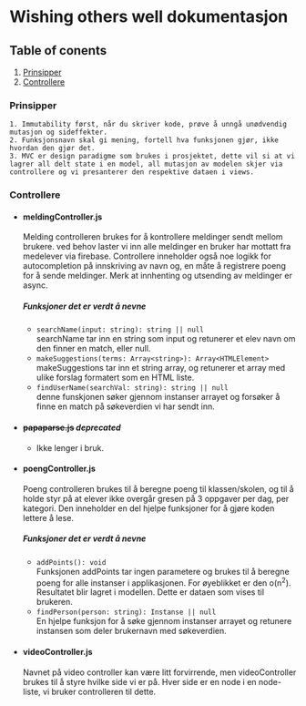 # Wishing others well dokumentasjon

## Table of conents
1. [Prinsipper](#prinsipper)
2. [Controllere](#controllere)

### Prinsipper
    1. Immutability først, når du skriver kode, prøve å unngå unødvendig mutasjon og sideffekter.
    2. Funksjonsnavn skal gi mening, fortell hva funksjonen gjør, ikke hvordan den gjør det.
    3. MVC er design paradigme som brukes i prosjektet, dette vil si at vi lagrer all delt state i en model, all mutasjon av modelen skjer via controllere og vi presanterer den respektive dataen i views.
### Controllere
* #### meldingController.js
    Melding controlleren brukes for å kontrollere meldinger sendt mellom brukere.
    ved behov laster vi inn alle meldinger en bruker har mottatt fra medelever via firebase.
    Controllere inneholder også noe logikk for autocompletion på innskriving av navn og, en måte å 
    registrere poeng for å sende meldinger. Merk at innhenting og utsending av meldinger er async. 

    ##### Funksjoner det er verdt å nevne
    * `searchName(input: string): string || null` </br> searchName tar inn en string som input og retunerer
        et elev navn om den finner en match, eller null.
    * `makeSuggestions(terms: Array<string>): Array<HTMLElement>` </br> makeSuggestions tar inn et string array, og retunerer et array med ulike forslag 
        formatert som en HTML liste.
    * `findUserName(searchVal: string): string || null` </br> denne funskjonen søker gjennom instanser arrayet og forsøker å finne en match på søkeverdien vi har sendt inn. 
* #### <s>papaparse.js</s> *deprecated*
    - Ikke lenger i bruk. 
* #### poengController.js 
    Poeng controlleren brukes til å beregne poeng til klassen/skolen, og til å holde styr på at
    elever ikke overgår gresen på 3 oppgaver per dag, per kategori. Den inneholder en del hjelpe
    funksjoner for å gjøre koden lettere å lese. 

    ##### Funksjoner det er verdt å nevne
    * `addPoints(): void` </br> Funksjonen addPoints tar ingen parametere og brukes til å beregne poeng for alle instanser i applikasjonen. For øyeblikket er den o(n<sup>2</sup>). Resultatet blir lagret i modellen. Dette er dataen som vises til brukeren. 
    * `findPerson(person: string): Instanse || null` </br> En hjelpe funksjon for å søke gjennom instanser arrayet og retunere instansen som deler brukernavn med søkeverdien.
* #### videoController.js
    Navnet på video controller kan være litt forvirrende, men videoController brukes til å styre
    hvilke side vi er på. Hver side er en node i en node-liste, vi bruker controlleren til dette.